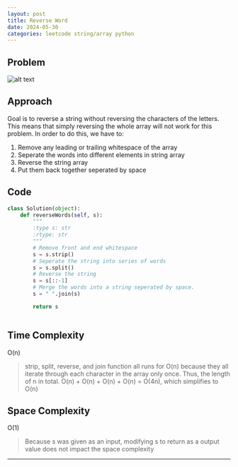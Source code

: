 ```yaml
---
layout: post
title: Reverse Word
date: 2024-05-30
categories: leetcode string/array python
---
```


## Problem
![alt text](/blog/public/img/ReverseWord.png)

## Approach
Goal is to reverse a string without reversing the characters of the letters. This means that simply reversing the whole array will not work for this problem. In order to do this, we have to:
1. Remove any leading or trailing whitespace of the array
2. Seperate the words into different elements in string array
3. Reverse the string array
4. Put them back together seperated by space

## Code
```python
class Solution(object):
    def reverseWords(self, s):
        """
        :type s: str
        :rtype: str
        """
        # Remove front and end whitespace
        s = s.strip()
        # Seperate the string into series of words
        s = s.split()
        # Reverse the string
        s = s[::-1]
        # Merge the words into a string seperated by space.
        s = " ".join(s)

        return s
        
```

## Time Complexity
O(n)
> strip, split, reverse, and join function all runs for O(n) because they all iterate through each character in the array only once. Thus, the length of n in total. O(n) + O(n) + O(n) + O(n) = O(4n), which simplifies to O(n)

## Space Complexity
O(1)
> Because s was given as an input, modifying s to return as a output value does not impact the space complexity

---